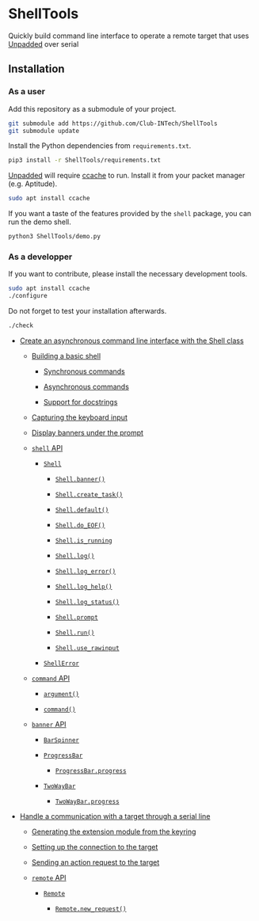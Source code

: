 # ShellTools

Quickly build command line interface to operate a remote target that uses [Unpadded](https://github.com/StarQTius/Unpadded) over serial

## Installation

### As a user

Add this repository as a submodule of your project.

```bash
git submodule add https://github.com/Club-INTech/ShellTools
git submodule update
```

Install the Python dependencies from `requirements.txt`.

```bash
pip3 install -r ShellTools/requirements.txt
```

[Unpadded](https://github.com/StarQTius/Unpadded) will require [ccache](https://ccache.dev/) to run. Install it from your packet manager (e.g. Aptitude).

```bash
sudo apt install ccache
```

If you want a taste of the features provided by the `shell` package, you can run the demo shell.

```bash
python3 ShellTools/demo.py
```

### As a developper

If you want to contribute, please install the necessary development tools.

```bash
sudo apt install ccache
./configure
```

Do not forget to test your installation afterwards.

```bash
./check
```


* [Create an asynchronous command line interface with the Shell class](shell/README.md)


    * [Building a basic shell](shell/README.md#building-a-basic-shell)


        * [Synchronous commands](shell/README.md#synchronous-commands)


        * [Asynchronous commands](shell/README.md#asynchronous-commands)


        * [Support for docstrings](shell/README.md#support-for-docstrings)


    * [Capturing the keyboard input](shell/README.md#capturing-the-keyboard-input)


    * [Display banners under the prompt](shell/README.md#display-banners-under-the-prompt)


    * [`shell` API](shell/README.md#module-shell.shell)


        * [`Shell`](shell/README.md#shell.shell.Shell)


            * [`Shell.banner()`](shell/README.md#shell.shell.Shell.banner)


            * [`Shell.create_task()`](shell/README.md#shell.shell.Shell.create_task)


            * [`Shell.default()`](shell/README.md#shell.shell.Shell.default)


            * [`Shell.do_EOF()`](shell/README.md#shell.shell.Shell.do_EOF)


            * [`Shell.is_running`](shell/README.md#shell.shell.Shell.is_running)


            * [`Shell.log()`](shell/README.md#shell.shell.Shell.log)


            * [`Shell.log_error()`](shell/README.md#shell.shell.Shell.log_error)


            * [`Shell.log_help()`](shell/README.md#shell.shell.Shell.log_help)


            * [`Shell.log_status()`](shell/README.md#shell.shell.Shell.log_status)


            * [`Shell.prompt`](shell/README.md#shell.shell.Shell.prompt)


            * [`Shell.run()`](shell/README.md#shell.shell.Shell.run)


            * [`Shell.use_rawinput`](shell/README.md#shell.shell.Shell.use_rawinput)


        * [`ShellError`](shell/README.md#shell.shell.ShellError)


    * [`command` API](shell/README.md#module-shell.command)


        * [`argument()`](shell/README.md#shell.command.argument)


        * [`command()`](shell/README.md#shell.command.command)


    * [`banner` API](shell/README.md#module-shell.banner)


        * [`BarSpinner`](shell/README.md#shell.banner.BarSpinner)


        * [`ProgressBar`](shell/README.md#shell.banner.ProgressBar)


            * [`ProgressBar.progress`](shell/README.md#shell.banner.ProgressBar.progress)


        * [`TwoWayBar`](shell/README.md#shell.banner.TwoWayBar)


            * [`TwoWayBar.progress`](shell/README.md#shell.banner.TwoWayBar.progress)


* [Handle a communication with a target through a serial line](remote/README.md)


    * [Generating the extension module from the keyring](remote/README.md#generating-the-extension-module-from-the-keyring)


    * [Setting up the connection to the target](remote/README.md#setting-up-the-connection-to-the-target)


    * [Sending an action request to the target](remote/README.md#sending-an-action-request-to-the-target)


    * [`remote` API](remote/README.md#module-remote.remote)


        * [`Remote`](remote/README.md#remote.remote.Remote)


            * [`Remote.new_request()`](remote/README.md#remote.remote.Remote.new_request)
